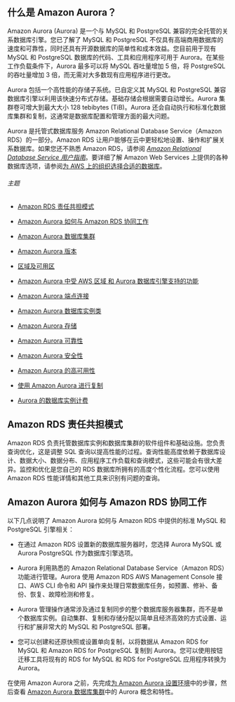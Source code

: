 ## 什么是 Amazon Aurora？

Amazon Aurora (Aurora) 是一个与 MySQL 和 PostgreSQL 兼容的完全托管的关系数据库引擎。您已了解了 MySQL 和 PostgreSQL 不仅具有高端商用数据库的速度和可靠性，同时还具有开源数据库的简单性和成本效益。您目前用于现有 MySQL 和 PostgreSQL 数据库的代码、工具和应用程序可用于 Aurora。在某些工作负载条件下，Aurora 最多可以将 MySQL 吞吐量增加 5 倍，将 PostgreSQL 的吞吐量增加 3 倍，而无需对大多数现有应用程序进行更改。

Aurora 包括一个高性能的存储子系统。已自定义其 MySQL 和 PostgreSQL 兼容数据库引擎以利用该快速分布式存储。基础存储会根据需要自动增长。Aurora 集群卷可增大到最大大小 128 tebibytes (TiB)。Aurora 还会自动执行和标准化数据库集群和复制，这通常是数据库配置和管理方面的最大问题。

Aurora 是托管式数据库服务 Amazon Relational Database Service（Amazon RDS）的一部分。Amazon RDS 让用户能够在云中更轻松地设置、操作和扩展关系数据库。如果您还不熟悉 Amazon RDS，请参阅 [*Amazon Relational Database Service 用户指南*](https://docs.aws.amazon.com/AmazonRDS/latest/UserGuide/Welcome.html)。要详细了解 Amazon Web Services 上提供的各种数据库选项，请参阅[为 AWS 上的组织选择合适的数据库](https://aws.amazon.com/getting-started/decision-guides/databases-on-aws-how-to-choose/)。

###### 主题

+   [Amazon RDS 责任共担模式](#aur-shared-resp)
    
+   [Amazon Aurora 如何与 Amazon RDS 协同工作](#aurora-rds-comparison)
    
+   [Amazon Aurora 数据库集群](https://docs.aws.amazon.com/zh_cn/AmazonRDS/latest/AuroraUserGuide/Aurora.Overview.html)
    
+   [Amazon Aurora 版本](https://docs.aws.amazon.com/zh_cn/AmazonRDS/latest/AuroraUserGuide/Aurora.VersionPolicy.html)
    
+   [区域及可用区](https://docs.aws.amazon.com/zh_cn/AmazonRDS/latest/AuroraUserGuide/Concepts.RegionsAndAvailabilityZones.html)
    
+   [Amazon Aurora 中受 AWS 区域 和 Aurora 数据库引擎支持的功能](https://docs.aws.amazon.com/zh_cn/AmazonRDS/latest/AuroraUserGuide/Concepts.AuroraFeaturesRegionsDBEngines.grids.html)
    
+   [Amazon Aurora 端点连接](https://docs.aws.amazon.com/zh_cn/AmazonRDS/latest/AuroraUserGuide/Aurora.Overview.Endpoints.html)
    
+   [Amazon Aurora 数据库实例类](https://docs.aws.amazon.com/zh_cn/AmazonRDS/latest/AuroraUserGuide/Concepts.DBInstanceClass.html)
    
+   [Amazon Aurora 存储](https://docs.aws.amazon.com/zh_cn/AmazonRDS/latest/AuroraUserGuide/Aurora.Overview.StorageReliability.html)
    
+   [Amazon Aurora 可靠性](https://docs.aws.amazon.com/zh_cn/AmazonRDS/latest/AuroraUserGuide/Aurora.Overview.Reliability.html)
    
+   [Amazon Aurora 安全性](https://docs.aws.amazon.com/zh_cn/AmazonRDS/latest/AuroraUserGuide/Aurora.Overview.Security.html)
    
+   [Amazon Aurora 的高可用性](https://docs.aws.amazon.com/zh_cn/AmazonRDS/latest/AuroraUserGuide/Concepts.AuroraHighAvailability.html)
    
+   [使用 Amazon Aurora 进行复制](https://docs.aws.amazon.com/zh_cn/AmazonRDS/latest/AuroraUserGuide/Aurora.Replication.html)
    
+   [Aurora 的数据库实例计费](https://docs.aws.amazon.com/zh_cn/AmazonRDS/latest/AuroraUserGuide/User_DBInstanceBilling.html)
    

## Amazon RDS 责任共担模式

Amazon RDS 负责托管数据库实例和数据库集群的软件组件和基础设施。您负责查询优化，这是调整 SQL 查询以提高性能的过程。查询性能高度依赖于数据库设计、数据大小、数据分布、应用程序工作负载和查询模式，这些可能会有很大差异。监控和优化是您自己的 RDS 数据库所拥有的高度个性化流程。您可以使用 Amazon RDS 性能详情和其他工具来识别有问题的查询。

## Amazon Aurora 如何与 Amazon RDS 协同工作

以下几点说明了 Amazon Aurora 如何与 Amazon RDS 中提供的标准 MySQL 和 PostgreSQL 引擎相关：

+   在通过 Amazon RDS 设置新的数据库服务器时，您选择 Aurora MySQL 或 Aurora PostgreSQL 作为数据库引擎选项。
    
+   Aurora 利用熟悉的 Amazon Relational Database Service（Amazon RDS）功能进行管理。Aurora 使用 Amazon RDS AWS Management Console 接口、AWS CLI 命令和 API 操作来处理日常数据库任务，如预置、修补、备份、恢复、故障检测和修复。
    
+   Aurora 管理操作通常涉及通过复制同步的整个数据库服务器集群，而不是单个数据库实例。自动集群、复制和存储分配以简单且经济高效的方式设置、运行和扩展非常大的 MySQL 和 PostgreSQL 部署。
    
+   您可以创建和还原快照或设置单向复制，以将数据从 Amazon RDS for MySQL 和 Amazon RDS for PostgreSQL 复制到 Aurora。您可以使用按钮迁移工具将现有的 RDS for MySQL 和 RDS for PostgreSQL 应用程序转换为 Aurora。
    

在使用 Amazon Aurora 之前，先完成[为 Amazon Aurora 设置环境](https://docs.aws.amazon.com/zh_cn/AmazonRDS/latest/AuroraUserGuide/CHAP_SettingUp_Aurora.html)中的步骤，然后查看 [Amazon Aurora 数据库集群](https://docs.aws.amazon.com/zh_cn/AmazonRDS/latest/AuroraUserGuide/Aurora.Overview.html)中的 Aurora 概念和特性。